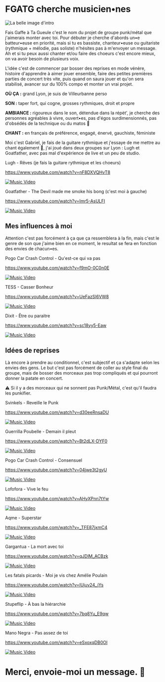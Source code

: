 # FGATG cherche musicien•nes

![La belle image d'intro](https://www.letempsmachine.com/sites/default/files/letempsmachine/styles/16x9_1920/public/ged/pogo2_14.jpg?itok=NyTCsIVB)

Fais Gaffe à Ta Gueule c'est le nom du projet de groupe punk/métal que j'aimerais monter avec toi. Pour débuter je cherche d'abords un•e batteur•euse en priorité, mais si tu es bassiste, chanteur•euse ou guitariste (rythmique + mélodie, pas soliste) n'hésites pas à m'envoyer un message. Ah et si tu peux aussi chanter et/ou faire des choeurs c'est encore mieux, on va avoir besoin de plusieurs voix.

L'idée c'est de commencer par bosser des reprises en mode vénère, histoire d'apprendre à aimer jouer ensemble, faire des petites premières parties de concert très vite, puis quand on saura jouer et qu'on sera stabilisé, avancer sur du 100% compo et monter un vrai projet.

**OÙ ÇA :** grand Lyon, je suis de Villeurbanne perso

**SON :** taper fort, qui cogne, grosses rythmiques, droit et propre

**AMBIANCE :** rigoureux dans le son, détendue dans la répèt', je cherche des personnes agréables à vivre, ouvert•es, pas d'égos surdimensionnés, pas d'obsédés de la technique ou du matos 🤗

**CHANT :** en français de préférence, engagé, énervé, gauchiste, féministe

Moi c'est Gabriel, je fais de la guitare rythmique et j'essaye de me mettre au chant également 🙉, j'ai joué dans deux groupes sur Lyon : Lugh et Goatfather, avec pas mal d'expérience de live et un peu de studio.

Lugh - Rêves (je fais la guitare rythmique et les choeurs)

<https://www.youtube.com/watch?v=nF8DXVQHvT8>

[![Music Video](http://img.youtube.com/vi/nF8DXVQHvT8/0.jpg)](http://www.youtube.com/watch?v=nF8DXVQHvT8 "Music Video")

Goatfather - The Devil made me smoke his bong (c'est moi à gauche)

<https://www.youtube.com/watch?v=Imr5-AsULFI>

[![Music Video](http://img.youtube.com/vi/Imr5-AsULFI/0.jpg)](http://www.youtube.com/watch?v=Imr5-AsULFI "Music Video")

## Mes influences à moi

Attention c'est pas forcément à ça que ça ressemblera à la fin, mais c'est le genre de son que j'aime bien en ce moment, le resultat se fera en fonction des envies de chacun•es.

Pogo Car Crash Control - Qu'est-ce qui va pas

<https://www.youtube.com/watch?v=f9mO-0C0n0E>

[![Music Video](http://img.youtube.com/vi/f9mO-0C0n0E/0.jpg)](http://www.youtube.com/watch?v=f9mO-0C0n0E "Music Video")

TESS - Casser Bonheur

<https://www.youtube.com/watch?v=UeFazSl6VW8>

[![Music Video](http://img.youtube.com/vi/UeFazSl6VW8/0.jpg)](http://www.youtube.com/watch?v=UeFazSl6VW8 "Music Video")

Dixit - Être ou paraitre

<https://www.youtube.com/watch?v=sc18yy5-Eaw>

[![Music Video](http://img.youtube.com/vi/sc18yy5-Eaw/0.jpg)](http://www.youtube.com/watch?v=sc18yy5-Eaw "Music Video")

## Idées de reprises

Là encore à prendre au conditionnel, c'est subjectif et ça s'adapte selon les envies des gens. Le but c'est pas forcément de coller au style final du groupe, mais de bosser des morceaux pas trop compliqués et qui pourront donner la patate en concert.

⚠️ Si il y a des morceaux qui ne sonnent pas Punk/Métal, c'est qu'il faudra les punkifier.

Svinkels - Reveille le Punk

<https://www.youtube.com/watch?v=d30eeRnsaDU>

[![Music Video](http://img.youtube.com/vi/d30eeRnsaDU/0.jpg)](http://www.youtube.com/watch?v=d30eeRnsaDU "Music Video")

Guerrilla Poubelle - Demain il pleut

<https://www.youtube.com/watch?v=Bt2dLX-DYF0>

[![Music Video](http://img.youtube.com/vi/Bt2dLX-DYF0/0.jpg)](http://www.youtube.com/watch?v=Bt2dLX-DYF0 "Music Video")

Pogo Car Crash Control - Consensuel

<https://www.youtube.com/watch?v=04jwe3t2gyU>

[![Music Video](http://img.youtube.com/vi/04jwe3t2gyU/0.jpg)](http://www.youtube.com/watch?v=04jwe3t2gyU "Music Video")

Lofofora - Vive le feu

<https://www.youtube.com/watch?v=AHyXPnn7tYw>

[![Music Video](http://img.youtube.com/vi/AHyXPnn7tYw/0.jpg)](http://www.youtube.com/watch?v=AHyXPnn7tYw "Music Video")

Aqme - Superstar

<https://www.youtube.com/watch?v=_TFE87jxmC4>

[![Music Video](http://img.youtube.com/vi/_TFE87jxmC4/0.jpg)](http://www.youtube.com/watch?v=_TFE87jxmC4 "Music Video")

Gargantua - La mort avec toi

<https://www.youtube.com/watch?v=qJDlM_ACBzk>

[![Music Video](http://img.youtube.com/vi/qJDlM_ACBzk/0.jpg)](http://www.youtube.com/watch?v=qJDlM_ACBzk "Music Video")

Les fatals picards - Moi je vis chez Amélie Poulain

<https://www.youtube.com/watch?v=lUjuv24_jYs>

[![Music Video](http://img.youtube.com/vi/lUjuv24_jYs/0.jpg)](http://www.youtube.com/watch?v=lUjuv24_jYs "Music Video")

Stupeflip - À bas la hiérarchie

<https://www.youtube.com/watch?v=7bq8Yu_E9qw>

[![Music Video](http://img.youtube.com/vi/7bq8Yu_E9qw/0.jpg)](http://www.youtube.com/watch?v=7bq8Yu_E9qw "Music Video")

Mano Negra - Pas assez de toi

<https://www.youtube.com/watch?v=eSxoxqDB0OI>

[![Music Video](http://img.youtube.com/vi/eSxoxqDB0OI/0.jpg)](http://www.youtube.com/watch?v=eSxoxqDB0OI "Music Video")

# Merci, envoie-moi un message. 💌

          
